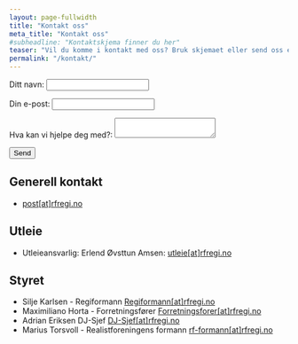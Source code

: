 ```yaml
---
layout: page-fullwidth
title: "Kontakt oss"
meta_title: "Kontakt oss"
#subheadline: "Kontaktskjema finner du her"
teaser: "Vil du komme i kontakt med oss? Bruk skjemaet eller send oss en mail."
permalink: "/kontakt/"
---
```


<form name="contact" method="POST" netlify-honeypot="bot-field" data-netlify="true">
  <p hidden>
    <label>Don’t fill this out if you're human: <input name="bot-field" /></label>
  </p>
  <p>
    <label>Ditt navn: <input type="text" name="navn" /></label>   
  </p>
  <p>
    <label>Din e-post: <input type="email" name="email" /></label>
  </p>
  <p>
    <label>Hva kan vi hjelpe deg med?: <textarea name="tekst:"></textarea></label>
  </p>
  <p>
    <button type="submit">Send</button>
  </p>
</form>

<h2>Generell kontakt</h2>
<ul>
<li>
<a class="btn text-center btn--info" rel="external" href="mailto:&#112;&#111;&#115;&#116;&#064;&#114;&#102;&#114;&#101;&#103;&#105;&#046;&#110;&#111;" title="Send oss mail her for generelle henvendelser hvis du ønsker å ha tak i styret"> post[at]rfregi.no <i class="fas fa-fw fa-envelope"></i> </a>
</li>
</ul>

<h2> Utleie </h2>
<ul>
<li>
Utleieansvarlig: Erlend Øvsttun Amsen:
<a class="btn text-center btn--info" rel="external" href="mailto:&#117;&#116;&#108;&#101;&#105;&#101;&#064;&#114;&#102;&#114;&#101;&#103;&#105;&#046;&#110;&#111;" title="Kontakt oss her for spørsmål om utleie og lignende">utleie[at]rfregi.no <i class="fas fa-fw fa-envelope"></i> </a>
</li>
</ul>

<h2>Styret</h2>
<ul>
<li>
Silje Karlsen - Regiformann 
<a class="btn text-center btn--info" rel="external" href="mailto:&#114;&#101;&#103;&#105;&#102;&#111;&#114;&#109;&#097;&#110;&#110;&#064;&#114;&#102;&#114;&#101;&#103;&#105;&#046;&#110;&#111;" title="Regiformann"> Regiformann[at]rfregi.no <i class="fas fa-fw fa-envelope"></i> </a>
</li>

<li>
Maximiliano Horta - Forretningsfører
<a class="btn text-center btn--info" rel="external" href="mailto:&#102;&#111;&#114;&#114;&#101;&#116;&#110;&#105;&#110;&#103;&#115;&#102;&#111;&#114;&#101;&#114;&#064;&#114;&#102;&#114;&#101;&#103;&#105;&#046;&#110;&#111;" title="Forretningsfører"> Forretningsforer[at]rfregi.no <i class="fas fa-fw fa-envelope"></i> </a>
</li>

<li>
Adrian Eriksen DJ-Sjef
<a class="btn text-center btn--info" rel="external" href="mailto:&#100;&#106;&#045;&#115;&#106;&#101;&#102;&#064;&#114;&#102;&#114;&#101;&#103;&#105;&#046;&#110;&#111;" title="DJ-Sjef"> DJ-Sjef[at]rfregi.no <i class="fas fa-fw fa-envelope"></i> </a>
</li>


<li>
Marius Torsvoll - Realistforeningens formann
<a class="btn text-center btn--info" rel="external" href="mailto:&#114;&#102;&#045;&#102;&#111;&#114;&#109;&#097;&#110;&#110;&#064;&#114;&#102;&#114;&#101;&#103;&#105;&#046;&#110;&#111;" title="Realistforeningens formann"> rf-formann[at]rfregi.no <i class="fas fa-fw fa-envelope"></i> </a>
</li>
</ul>
